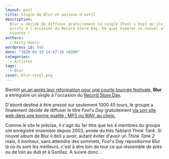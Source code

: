 ```yaml
---
layout: post
title: Single de Blur et poisson d'avril
description:
  Blur a décidé de diffuser gratuitement le single {Fool's Day} qu'ils ont
  écrits à l'occasion du Record Store Day. De quoi espérer un nouvel album pour
  bientôt ?
authors:
  - Dirty Henry
wordpress_id: 595
date: "2010-04-19 14:47:16 +0200"
categories:
  - Artistes
tags:
  - Blur
cover: blur-vinyl.png
---
```


Bientôt [un an après leur reformation pour une courte tournée festivale](514),
**Blur** a enregistré un single à l'occasion du
[Record Store Day](http://www.recordstoreday.com).

D'abord destiné à être pressé sur seulement 1000 45 tours, le groupe a
finalement décidé de diffuser le titre _Fool's Day_ gratuitement
[via son site web dans une bonne qualité : MP3 ou WAV, au choix.](http://www.blur.co.uk/)

Comme le site le précise, il s'agit du 1er titre que les 4 membres du groupe ont
enregistré ensemble depuis 2003, année du très faiblard _Think Tank_. Si nouvel
album de Blur il doit y avoir, autant éviter d'avoir un _Think Tank 2_ mais, ô
bonheur, sans atteindre des sommets, _Fool's Day_ repositionne Blur là où ils
sont les meilleurs, c'est à dire loin de tout ce qui ressemble de près ou de
loin au dub et à Gorillaz. A suivre donc…
